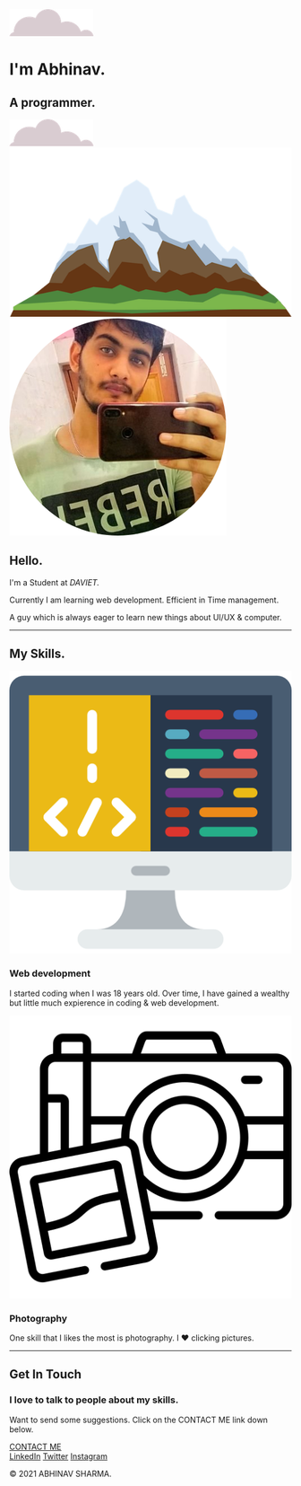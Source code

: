<html lang="en" dir="ltr">
  <head>
    <meta charset="utf-8">
    <title>Abhinav's Site</title>
    <link rel="stylesheet" href="css/styles.css">
    <link rel="icon" href="favicon.ico">
    <link rel="preconnect" href="https://fonts.gstatic.com">
    <link href="https://fonts.googleapis.com/css2?family=Dancing+Script&family=Merriweather:wght@300&family=Montserrat:wght@200&display=swap" rel="stylesheet">
  </head>
  <body>
  <div class="top-container">
    <img class="top-cloud" src="cloud.png" alt="cloud-img">
    <h1>I'm Abhinav.</h1>
    <h2>A programmer.</h2>
    <img class="bottom-cloud" src="cloud.png" alt="cloud-img">
    <img src="mountain.png" alt="mountain-img">
  </div>
  <div class="middle-container">
    <div class="profile">
      <img class="image" src="circle-cropped.png" alt="My image-img">
      <h2>Hello.</h2>
      <p class="intro">I'm a Student at <em>DAVIET.</em></p>
      <p class="intro">Currently I am learning web development. Efficient in Time management.</p>
      <p class="intro">A guy which is always eager to learn new things about UI/UX & computer.</p>
    </div>
    <hr>
    <div class="skills">
      <h2>My Skills.</h2>
      <div class="skill-row">
        <img class="coding" src="coding.png" alt="computer-img">
        <h3>Web development</h3>
        <p class="dev-description">I started coding when I was 18 years old. Over time, I have gained a wealthy but little much expierence in coding & web development.</p>
      </div>
      <div class="skill-row">
        <img class="photography" src="photography.png" alt="photography-img">
        <h3>Photography</h3>
        <p class="photo-description">One skill that I likes the most is photography. I ❤ clicking pictures. </p>
      </div>
    </div>
    <hr>
    <div class="contact-me">
      <h2>Get In Touch</h2>
      <h3>I love to talk to people about my skills.</h3>
      <p class="contact-msg">Want to send some suggestions. Click on the CONTACT ME link down below.</p>
      <a class="btn" href="mailto:abhinavv_as20@gmail.com">CONTACT ME</a>
    </div>
  </div>

  <div class="bottom-container">
    <a class="footer-link" href="https://www.linkedin.com/in/abhinav-sharma-5b35671a2/">LinkedIn</a>
    <a class="footer-link" href="https://twitter.com/sharmaa_abhinav">Twitter</a>
    <a class="footer-link" href="https://www.instagram.com/_abhinav_sharmaa_/">Instagram</a>
    <p class="copyright">© 2021 ABHINAV SHARMA.</p>
  </div>
</html>
